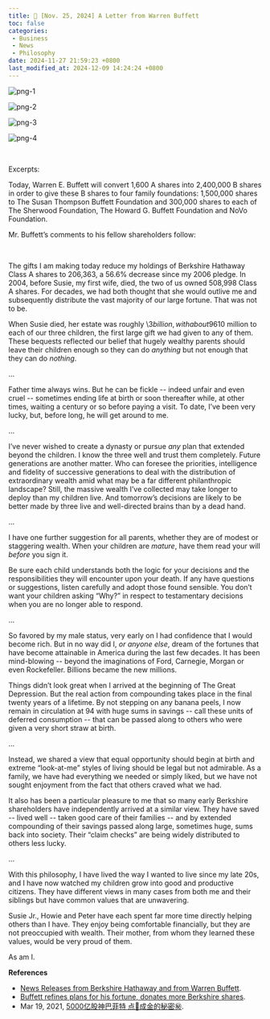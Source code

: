 ```yaml
---
title: 📰 [Nov. 25, 2024] A Letter from Warren Buffett
toc: false
categories:
 - Business
 - News
 - Philosophy
date: 2024-11-27 21:59:23 +0800
last_modified_at: 2024-12-09 14:24:24 +0800
---
```




![png-1](https://raw.githubusercontent.com/HelloWorld-1017/blog-images-1/main/imgs/202411272238268.png)

![png-2](https://raw.githubusercontent.com/HelloWorld-1017/blog-images-1/main/imgs/202411272239045.png)

![png-3](https://raw.githubusercontent.com/HelloWorld-1017/blog-images-1/main/imgs/202411272239470.png)

![png-4](https://raw.githubusercontent.com/HelloWorld-1017/blog-images-1/main/imgs/202411272240996.png)

<br>

Excerpts:

<div class="quote--left" markdown="1">

Today, Warren E. Buffett will convert 1,600 A shares into 2,400,000 B shares in order to give these B shares to four family foundations: 1,500,000 shares to The Susan Thompson Buffett Foundation and 300,000 shares to each of The Sherwood Foundation, The Howard G. Buffett Foundation and NoVo Foundation.

Mr. Buffett’s comments to his fellow shareholders follow:

<br>

The gifts I am making today reduce my holdings of Berkshire Hathaway Class A shares to 206,363, a 56.6% decrease since my 2006 pledge. In 2004, before Susie, my first wife, died, the two of us owned 508,998 Class A shares. For decades, we had both thought that she would outlive me and subsequently distribute the vast majority of our large fortune. That was not to be.

When Susie died, her estate was roughly \\$3 billion, with about 96% of this sum going to our foundation. Additionally, she left \\$10 million to each of our three children, the first large gift we had given to any of them. These bequests reflected our belief that hugely wealthy parents should leave their children enough so they can do *anything* but not enough that they can do *nothing*.

...

Father time always wins. But he can be fickle -- indeed unfair and even cruel -- sometimes ending life at birth or soon thereafter while, at other times, waiting a century or so before paying a visit. To date, I’ve been very lucky, but, before long, he will get around to me.

...

I’ve never wished to create a dynasty or pursue *any* plan that extended beyond the children. I know the three well and trust them completely. Future generations are another matter. Who can foresee the priorities, intelligence and fidelity of successive generations to deal with the distribution of extraordinary wealth amid what may be a far different philanthropic landscape? Still, the massive wealth I’ve collected may take longer to deploy than my children live. And tomorrow’s decisions are likely to be better made by three live and well-directed brains than by a dead hand.

...

I have one further suggestion for all parents, whether they are of modest or staggering wealth. When your children are *mature*, have them read your will *before* you sign it.

Be sure each child understands both the logic for your decisions and the responsibilities they will encounter upon your death. If any have questions or suggestions, listen carefully and adopt those found sensible. You don’t want your children asking “Why?” in respect to testamentary decisions when you are no longer able to respond.

...

So favored by my male status, very early on I had confidence that I would become rich. But in no way did I, *or anyone else*, dream of the fortunes that have become attainable in America during the last few decades. It has been mind-blowing -- beyond the imaginations of Ford, Carnegie, Morgan or even Rockefeller. Billions became the new millions.

Things didn’t look great when I arrived at the beginning of The Great Depression. But the real action from compounding takes place in the final twenty years of a lifetime. By not stepping on any banana peels, I now remain in circulation at 94 with huge sums in savings -- call these units of deferred consumption -- that can be passed along to others who were given a very short straw at birth.

...

Instead, we shared a view that equal opportunity should begin at birth and extreme “look-at-me” styles of living should be legal but not admirable. As a family, we have had everything we needed or simply liked, but we have not sought enjoyment from the fact that others craved what we had.

It also has been a particular pleasure to me that so many early Berkshire shareholders have independently arrived at a similar view. They have saved -- lived well -- taken good care of their families -- and by extended compounding of their savings passed along large, sometimes huge, sums back into society. Their “claim checks” are being widely distributed to others less lucky.

...

With this philosophy, I have lived the way I wanted to live since my late 20s, and I have now watched my children grow into good and productive citizens. They have different views in many cases from both me and their siblings but have common values that are unwavering.

Susie Jr., Howie and Peter have each spent far more time directly helping others than I have. They enjoy being comfortable financially, but they are not preoccupied with wealth. Their mother, from whom they learned these values, would be very proud of them.

As am I.

</div>

**References**

- [News Releases from Berkshire Hathaway and from Warren Buffett](https://www.berkshirehathaway.com/news/nov2524.pdf).
- [Buffett refines plans for his fortune, donates more Berkshire shares](https://finance.yahoo.com/news/buffett-refines-plans-fortune-donates-134346560.html).
- Mar 19, 2021, [5000亿股神巴菲特 点💩成金的秘密㊙️](https://www.youtube.com/watch?v=JnOV6XHhZCg).
